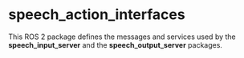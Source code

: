 # speech_action_interfaces

This ROS 2 package defines the messages and services used by the **speech_input_server** and the **speech_output_server** packages.
